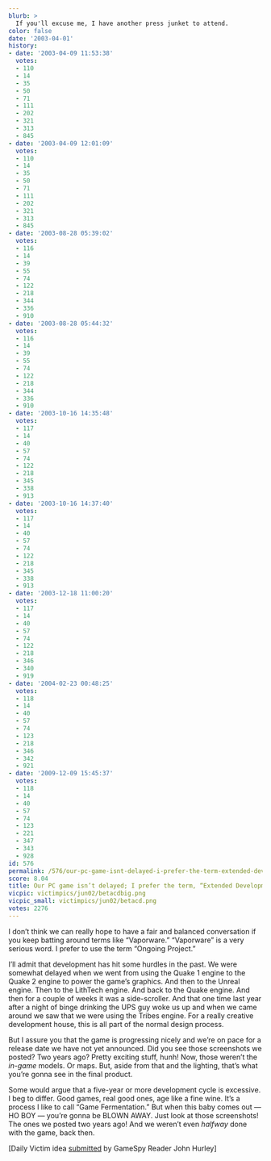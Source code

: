 ```yaml
---
blurb: >
  If you'll excuse me, I have another press junket to attend.
color: false
date: '2003-04-01'
history:
- date: '2003-04-09 11:53:38'
  votes:
  - 110
  - 14
  - 35
  - 50
  - 71
  - 111
  - 202
  - 321
  - 313
  - 845
- date: '2003-04-09 12:01:09'
  votes:
  - 110
  - 14
  - 35
  - 50
  - 71
  - 111
  - 202
  - 321
  - 313
  - 845
- date: '2003-08-28 05:39:02'
  votes:
  - 116
  - 14
  - 39
  - 55
  - 74
  - 122
  - 218
  - 344
  - 336
  - 910
- date: '2003-08-28 05:44:32'
  votes:
  - 116
  - 14
  - 39
  - 55
  - 74
  - 122
  - 218
  - 344
  - 336
  - 910
- date: '2003-10-16 14:35:48'
  votes:
  - 117
  - 14
  - 40
  - 57
  - 74
  - 122
  - 218
  - 345
  - 338
  - 913
- date: '2003-10-16 14:37:40'
  votes:
  - 117
  - 14
  - 40
  - 57
  - 74
  - 122
  - 218
  - 345
  - 338
  - 913
- date: '2003-12-18 11:00:20'
  votes:
  - 117
  - 14
  - 40
  - 57
  - 74
  - 122
  - 218
  - 346
  - 340
  - 919
- date: '2004-02-23 00:48:25'
  votes:
  - 118
  - 14
  - 40
  - 57
  - 74
  - 123
  - 218
  - 346
  - 342
  - 921
- date: '2009-12-09 15:45:37'
  votes:
  - 118
  - 14
  - 40
  - 57
  - 74
  - 123
  - 221
  - 347
  - 343
  - 928
id: 576
permalink: /576/our-pc-game-isnt-delayed-i-prefer-the-term-extended-development/
score: 8.04
title: Our PC game isn’t delayed; I prefer the term, “Extended Development.”
vicpic: victimpics/jun02/betacdbig.png
vicpic_small: victimpics/jun02/betacd.png
votes: 2276
---
```


I don’t think we can really hope to have a fair and balanced
conversation if you keep batting around terms like “Vaporware.”
“Vaporware” is a very serious word. I prefer to use the term “Ongoing
Project.”

I’ll admit that development has hit some hurdles in the past. We were
somewhat delayed when we went from using the Quake 1 engine to the Quake
2 engine to power the game’s graphics. And then to the Unreal engine.
Then to the LithTech engine. And back to the Quake engine. And then for
a couple of weeks it was a side-scroller. And that one time last year
after a night of binge drinking the UPS guy woke us up and when we came
around we saw that we were using the Tribes engine. For a really
creative development house, this is all part of the normal design
process.

But I assure you that the game is progressing nicely and we’re on pace
for a release date we have not yet announced. Did you see those
screenshots we posted? Two years ago? Pretty exciting stuff, hunh! Now,
those weren’t the *in-game* models. Or maps. But, aside from that and
the lighting, that’s what you’re gonna see in the final product.

Some would argue that a five-year or more development cycle is
excessive. I beg to differ. Good games, real good ones, age like a fine
wine. It’s a process I like to call “Game Fermentation.” But when this
baby comes out — HO BOY — you’re gonna be BLOWN AWAY. Just look at
those screenshots! The ones we posted two years ago! And we weren’t even
*halfway* done with the game, back then.

\[Daily Victim idea [submitted](mailto:feedback@gamespy.com) by GameSpy
Reader John Hurley\]